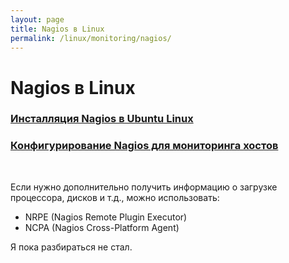 ```yaml
---
layout: page
title: Nagios в Linux
permalink: /linux/monitoring/nagios/
---
```


# Nagios в Linux


### [Инсталляция Nagios в Ubuntu Linux](/linux/monitoring/nagios/install/)

### [Конфигурирование Nagios для мониторинга хостов](/linux/monitoring/nagios/configure/)

<br/>

Если нужно дополнительно получить информацию о загрузке процессора, дисков и т.д., можно использовать:

- NRPE (Nagios Remote Plugin Executor)
- NCPA (Nagios Cross-Platform Agent)


Я пока разбираться не стал.
